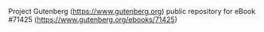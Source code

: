 Project Gutenberg (https://www.gutenberg.org) public repository
for eBook #71425 (https://www.gutenberg.org/ebooks/71425)
